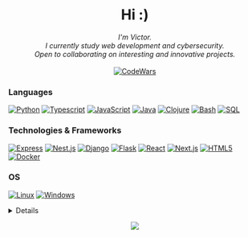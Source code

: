 <h1 align="center">Hi :)</h1>

<p align="center">
<!--     <b>Welcome to my page!</b><br><br> -->
    <i>
        I'm Victor.<br>
        I currently study web development and cybersecurity.<br>
        Open to collaborating on interesting and innovative projects.<br>
    </i><br>

  
<a href="https://www.codewars.com/users/victorglim">
    <img src="https://www.codewars.com/users/victorglim/badges/large" alt="CodeWars">
</a>
</p>

### Languages
[![Python](https://img.shields.io/badge/python-black?style=for-the-badge&logo=python)](https://github.com/victorlgim)
[![Typescript](https://img.shields.io/badge/typescript-black?style=for-the-badge&logo=typescript)](https://github.com/victorlgim)
[![JavaScript](https://img.shields.io/badge/javascript-black?style=for-the-badge&logo=javascript)](https://github.com/victorlgim)
[![Java](https://img.shields.io/badge/java-black?style=for-the-badge&logo=openjdk)](https://github.com/victorlgim)
[![Clojure](https://img.shields.io/badge/clojure-black?style=for-the-badge&logo=clojure)](https://github.com/victorlgim)
[![Bash](https://img.shields.io/badge/bash-black?style=for-the-badge&logo=gnu-bash&logoColor=white)](https://github.com/victorlgim)
[![SQL](https://img.shields.io/badge/sql-black?style=for-the-badge&logo=mysql)](https://github.com/victorlgim)

### Technologies & Frameworks
[![Express](https://img.shields.io/badge/express-black?style=for-the-badge&logo=express)](https://github.com/victorlgim)
[![Nest.js](https://img.shields.io/badge/Nest.js-black?style=for-the-badge&logo=nestjs)](https://github.com/victorlgim)
[![Django](https://img.shields.io/badge/django-black?style=for-the-badge&logo=django)](https://github.com/victorlgim)
[![Flask](https://img.shields.io/badge/flask-black?style=for-the-badge&logo=flask)](https://github.com/victorlgim)
[![React](https://img.shields.io/badge/react-black?style=for-the-badge&logo=react)](https://github.com/victorlgim)
[![Next.js](https://img.shields.io/badge/next.js-black?style=for-the-badge&logo=next.js)](https://github.com/victorlgim)
[![HTML5](https://img.shields.io/badge/AWS-black?style=for-the-badge&logo=amazon-aws)](https://github.com/victorlgim)
[![Docker](https://img.shields.io/badge/docker-black?style=for-the-badge&logo=docker)](https://github.com/victorlgim)

### OS
[![Linux](https://img.shields.io/badge/linux-black?style=for-the-badge&logo=Linux)](https://github.com/victorlgim)
[![Windows](https://img.shields.io/badge/Windows-black?style=for-the-badge&logo=Windows)](https://github.com/victorlgim)

<details>
<p align="center">
  <a href="https://github.com/victorlgim">
    <img src="http://github-profile-summary-cards.vercel.app/api/cards/profile-details?username=victorlgim&theme=transparent" />
  </a>
  <a href="https://github.com/victorlgim">
    <img src="https://github-readme-streak-stats.herokuapp.com/?user=victorlgim&hide_border=true&card_width=338&theme=transparent" />
  </a>
  <a href="https://github.com/victorlgim">
    <img src="http://github-profile-summary-cards.vercel.app/api/cards/stats?username=victorlgim&theme=transparent" />
  </a>
<a href="https://github.com/victorlgim/github-readme-stats">
  <img src="https://github-readme-stats.vercel.app/api/top-langs/?username=victorlgim&layout=compact&theme=transparent" />
</a>
</p>
</details>

<p align="center">
  <a href="https://github.com/victorlgim">
    <img src="https://komarev.com/ghpvc/?username=victorlgim&color=blue&style=flat)" />
  </a>
</p>
